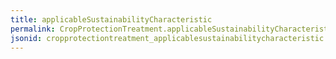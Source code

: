 ```yaml
---
title: applicableSustainabilityCharacteristic
permalink: CropProtectionTreatment.applicableSustainabilityCharacteristic.html
jsonid: cropprotectiontreatment_applicablesustainabilitycharacteristic
---
```


